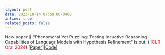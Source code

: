 ```yaml
---
layout: post
date: 2023-10-14 07:59:00-0400
inline: true
related_posts: false
---
```


New paper :mega: "Phenomenal Yet Puzzling: Testing Inductive Reasoning Capabilities of Language Models with Hypothesis Refinement" is out. (<span style="color: red"> ICLR Oral 2024</span>) [[Paper](https://arxiv.org/abs/2310.08559)][[Code](https://github.com/linlu-qiu/lm-inductive-reasoning)] 